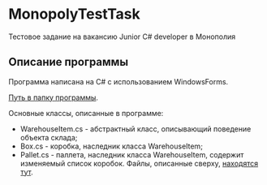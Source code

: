 # MonopolyTestTask
Тестовое задание на вакансию Junior C# developer в Монополия
## Описание программы
Программа написана на C# с использованием WindowsForms.

[Путь в папку программы](MonopolyWarehouse/).

Основные классы, описанные в программе:
- WarehouseItem.cs - абстрактный класс, описывающий поведение объекта склада;
- Box.cs - коробка, наследник класса WarehouseItem;
- Pallet.cs - паллета, наследник класса WarehouseItem, содержит изменяемый список коробок.
Файлы, описанные сверху, [находятся тут](MonopolyWarehouse/WarehouseObjects).
